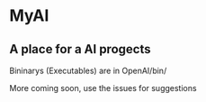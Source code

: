 # MyAI
## A place for a AI progects
Bininarys (Executables) are in OpenAI/bin/

More coming soon, use the issues for suggestions
